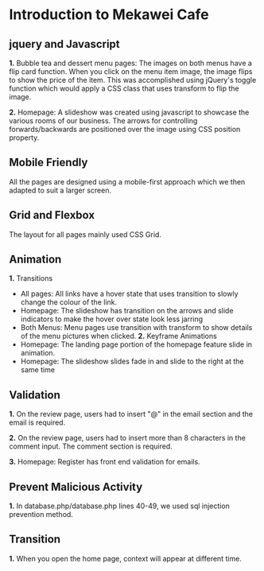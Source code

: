 # Introduction to Mekawei Cafe #

## jquery and Javascript ##

**1.** Bubble tea and dessert menu pages: The images on both menus have a flip card function. When you click on the menu item image, the image flips to show the price of the item. This was accomplished using jQuery's toggle function which would apply a CSS class that uses transform to flip the image.

**2.** Homepage: A slideshow was created using javascript to showcase the various rooms of our business. The arrows for controlling forwards/backwards are positioned over the image using CSS position property.

## Mobile Friendly ##

All the pages are designed using a mobile-first approach which we then adapted to suit a larger screen.

## Grid and Flexbox ##

The layout for all pages mainly used CSS Grid.

## Animation ##

**1.** Transitions  
   * All pages: All links have a hover state that uses transition to slowly change the colour of the link.
   * Homepage: The slideshow has transition on the arrows and slide indicators to make the hover over state look less jarring
   * Both Menus: Menu pages use transition with transform to show details of the menu pictures when clicked.
**2.** Keyframe Animations
   * Homepage: The landing page portion of the homepage feature slide in animation.
   * Homepage: The slideshow slides fade in and slide to the right at the same time


## Validation ##

**1.** On the review page, users had to insert "@" in the email section and the email is required.

**2.** On the review page, users had to insert more than 8 characters in the comment input. The comment section is required.

**3.** Homepage: Register has front end validation for emails.

## Prevent Malicious Activity ##

**1.** In database.php/database.php lines 40-49, we used sql injection prevention method.


## Transition ##  

**1.** When you open the home page, context will appear at different time.

